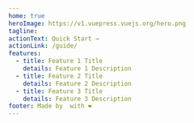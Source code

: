 ```yaml
---
home: true
heroImage: https://v1.vuepress.vuejs.org/hero.png
tagline:
actionText: Quick Start →
actionLink: /guide/
features:
  - title: Feature 1 Title
    details: Feature 1 Description
  - title: Feature 2 Title
    details: Feature 2 Description
  - title: Feature 3 Title
    details: Feature 3 Description
footer: Made by  with ❤️
---
```

